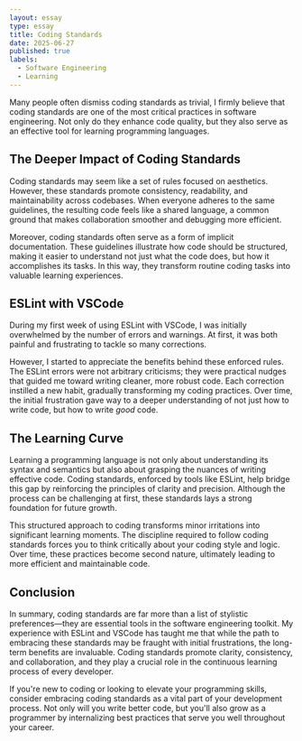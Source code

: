 ```yaml
---
layout: essay
type: essay
title: Coding Standards
date: 2025-06-27
published: true
labels:
  - Software Engineering
  - Learning
---
```


Many people often dismiss coding standards as trivial, I firmly believe that coding standards are one of the most critical practices in software engineering. Not only do they enhance code quality, but they also serve as an effective tool for learning programming languages.

## The Deeper Impact of Coding Standards

Coding standards may seem like a set of rules focused on aesthetics. However, these standards promote consistency, readability, and maintainability across codebases. When everyone adheres to the same guidelines, the resulting code feels like a shared language, a common ground that makes collaboration smoother and debugging more efficient.

Moreover, coding standards often serve as a form of implicit documentation. These guidelines illustrate how code should be structured, making it easier to understand not just what the code does, but how it accomplishes its tasks. In this way, they transform routine coding tasks into valuable learning experiences.

## ESLint with VSCode

During my first week of using ESLint with VSCode, I was initially overwhelmed by the number of errors and warnings. At first, it was both painful and frustrating to tackle so many corrections.

However, I started to appreciate the benefits behind these enforced rules. The ESLint errors were not arbitrary criticisms; they were practical nudges that guided me toward writing cleaner, more robust code. Each correction instilled a new habit, gradually transforming my coding practices. Over time, the initial frustration gave way to a deeper understanding of not just how to write code, but how to write *good* code.

## The Learning Curve

Learning a programming language is not only about understanding its syntax and semantics but also about grasping the nuances of writing effective code. Coding standards, enforced by tools like ESLint, help bridge this gap by reinforcing the principles of clarity and precision. Although the process can be challenging at first, these standards lays a strong foundation for future growth.

This structured approach to coding transforms minor irritations into significant learning moments. The discipline required to follow coding standards forces you to think critically about your coding style and logic. Over time, these practices become second nature, ultimately leading to more efficient and maintainable code.

## Conclusion

In summary, coding standards are far more than a list of stylistic preferences—they are essential tools in the software engineering toolkit. My experience with ESLint and VSCode has taught me that while the path to embracing these standards may be fraught with initial frustrations, the long-term benefits are invaluable. Coding standards promote clarity, consistency, and collaboration, and they play a crucial role in the continuous learning process of every developer.

If you're new to coding or looking to elevate your programming skills, consider embracing coding standards as a vital part of your development process. Not only will you write better code, but you'll also grow as a programmer by internalizing best practices that serve you well throughout your career.
